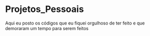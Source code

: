 # Projetos_Pessoais
Aqui eu posto os códigos que eu fiquei orgulhoso de ter feito e que demoraram um tempo para serem feitos                         
